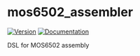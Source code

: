 # mos6502\_assembler

[![Version](https://img.shields.io/crates/v/mos6502_assembler.svg)](https://crates.io/crates/mos6502_assembler)
[![Documentation](https://docs.rs/mos6502_assembler/badge.svg)](https://docs.rs/mos6502_assembler)

DSL for MOS6502 assembly
